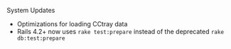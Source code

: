 System Updates

* Optimizations for loading CCtray data
* Rails 4.2+ now uses `rake test:prepare` instead of the deprecated `rake db:test:prepare`
